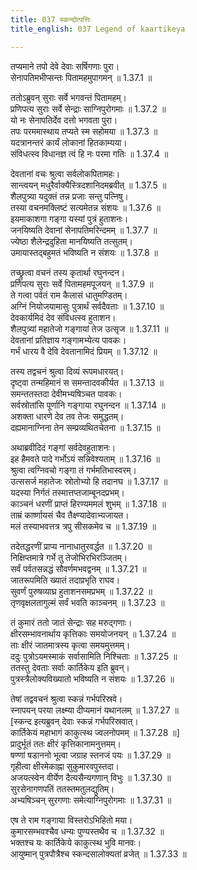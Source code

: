 ```yaml
---
title: 037 स्कन्दोत्पत्तिः
title_english: 037 Legend of kaartikeya

---
```


<div class="audioEmbed"  caption="श्रीराम-हरिसीताराममूर्ति-घनपाठिभ्यां वचनम्" src="https://archive.org/download/Ramayana-recitation-Sriram-harisItArAmamUrti-Ghanapaati-v2/Kanda_1/Kanda_1_BK-037-Skandoth_Paththi.mp3"></div>

तप्यमाने तपो देवे देवाः सर्षिगणाः पुरा।  
सेनापतिमभीप्सन्तः पितामहमुपागमन् ॥ 1.37.1 ॥   

ततोऽब्रुवन् सुराः सर्वे भगवन्तं पितामहम्।  
प्रणिपत्य सुराः सर्वे सेन्द्राः साग्निपुरोगमाः ॥ 1.37.2 ॥   
यो नः सेनापतिर्देव दत्तो भगवता पुरा।  
तपः परममास्थाय तप्यते स्म सहोमया ॥ 1.37.3 ॥   
यदत्रानन्तरं कार्यं लोकानां हितकाम्यया।  
संविधत्स्व विधानज्ञ त्वं हि नः परमा गतिः ॥ 1.37.4 ॥   

देवतानां वचः श्रुत्वा सर्वलोकपितामहः।  
सान्त्वयन् मधुरैर्वाक्यैस्त्रिदशानिदमब्रवीत् ॥ 1.37.5 ॥   
शैलपुत्र्या यदुक्तं तन्न प्रजाः सन्तु पत्निषु।  
तस्या वचनमक्लिष्टं सत्यमेतन्न संशयः ॥ 1.37.6 ॥   
इयमाकाशगा गङ्गा यस्यां पुत्रं हुताशनः।  
जनयिष्यति देवानां सेनापतिमरिन्दमम् ॥ 1.37.7 ॥   
ज्येष्ठा शैलेन्द्रदुहिता मानयिष्यति तत्सुतम्।  
उमायास्तद्बहुमतं भविष्यति न संशयः ॥ 1.37.8 ॥   

तच्छ्रुत्वा वचनं तस्य कृतार्था रघुनन्दन।  
प्रणिपत्य सुराः सर्वे पितामहमपूजयन् ॥ 1.37.9 ॥   
ते गत्वा पर्वतं राम कैलासं धातुमण्डितम्।  
अग्निं नियोजयामासुः पुत्रार्थं सर्वदैवताः ॥ 1.37.10 ॥   
देवकार्यमिदं देव संविधत्स्व हुताशन।  
शैलपुत्र्यां महातेजो गङ्गायां तेज उत्सृज ॥ 1.37.11 ॥   
देवतानां प्रतिज्ञाय गङ्गामभ्येत्य पावकः।  
गर्भं धारय वै देवि देवतानामिदं प्रियम् ॥ 1.37.12 ॥   

तस्य तद्वचनं श्रुत्वा दिव्यं रूपमधारयत्।  
दृष्ट्वा तन्महिमानं स समन्तादवकीर्यत ॥ 1.37.13 ॥   
समन्ततस्तदा देवीमभ्यषिञ्चत पावकः।  
सर्वस्रोतांसि पूर्णानि गङ्गाया रघुनन्दन ॥ 1.37.14 ॥   
अशक्ता धारणे देव तव तेजः समुद्धतम्।  
दह्यमानाग्निना तेन सम्प्रव्यथितचेतना ॥ 1.37.15 ॥   

अथाब्रवीदिदं गङ्गां सर्वदेवहुताशनः।  
इह हैमवते पादे गर्भोऽयं सन्निवेश्यताम् ॥ 1.37.16 ॥   
श्रुत्वा त्वग्निवचो गङ्गा तं गर्भमतिभास्वरम्।  
उत्ससर्ज महातेजः स्रोतोभ्यो हि तदानघ ॥ 1.37.17 ॥   
यदस्या निर्गतं तस्मात्तप्तजाम्बूनदप्रभम्।  
काञ्चनं धरणीं प्राप्तं हिरण्यममलं शुभम् ॥ 1.37.18 ॥   
ताम्रं कार्ष्णायसं चैव तैक्ष्ण्यादेवाभ्यजायत।  
मलं तस्याभवत्तत्र त्रपु सीसकमेव च ॥ 1.37.19 ॥   

तदेतद्धरणीं प्राप्य नानाधातुरवर्द्धत ॥ 1.37.20 ॥   
निक्षिप्तमात्रे गर्भे तु तेजोभिरभिरञ्जितम्।  
सर्वं पर्वतसन्नद्धं सौवर्णमभवद्वनम् ॥ 1.37.21 ॥   
जातरूपमिति ख्यातं तदाप्रभृति राघव।  
सुवर्णं पुरुषव्याघ्र हुताशनसमप्रभम् ॥ 1.37.22 ॥   
तृणवृक्षलतागुल्मं सर्वं भवति काञ्चनम् ॥ 1.37.23 ॥   

तं कुमारं ततो जातं सेन्द्राः सह मरुद्गणाः।  
क्षीरसम्भावनार्थाय कृत्तिकाः समयोजनयन् ॥ 1.37.24 ॥   
ताः क्षीरं जातमात्रस्य कृत्वा समयमुत्तमम्।  
ददुः पुत्रोऽयमस्माकं सर्वासामिति निश्चिताः ॥ 1.37.25 ॥   
ततस्तु देवताः सर्वाः कार्तिकेय इति ब्रुवन्।  
पुत्रस्त्रैलोक्यविख्यातो भविष्यति न संशयः ॥ 1.37.26 ॥   

तेषां तद्ववचनं श्रुत्वा स्कन्नं गर्भपरिस्रवे।  
स्नापयन् परया लक्ष्म्या दीप्यमानं यथानलम् ॥ 1.37.27 ॥   
[स्कन्द इत्यब्रुवन् देवाः स्कन्नं गर्भपरिस्रवात्।  
कार्तिकेयं महाभागं काकुत्स्थ ज्वलनोपमम् ॥ 1.37.28 ॥]   
प्रादुर्भूतं ततः क्षीरं कृत्तिकानामनुत्तमम्।  
षण्णां षडाननो भूत्वा जग्राह स्तनजं पयः ॥ 1.37.29 ॥   
गृहीत्वा क्षीरमेकाह्ना सुकुमारवपुस्तदा।  
अजयत्स्वेन वीर्येण दैत्यसैन्यगणान् विभुः ॥ 1.37.30 ॥   
सुरसेनागणपतिं ततस्तमतुलद्युतिम्।  
अभ्यषिञ्चन् सुरगणाः समेत्याग्निपुरोगमाः ॥ 1.37.31 ॥   

एष ते राम गङ्गाया विस्तरोऽभिहितो मया।  
कुमारसम्भवश्चैव धन्यः पुण्यस्तथैव च ॥ 1.37.32 ॥   
भक्तश्च यः कार्तिकेये काकुत्स्थ भुवि मानवः।  
आयुष्मान् पुत्रपौत्रैश्च स्कन्दसालोक्यतां व्रजेत् ॥ 1.37.33 ॥   